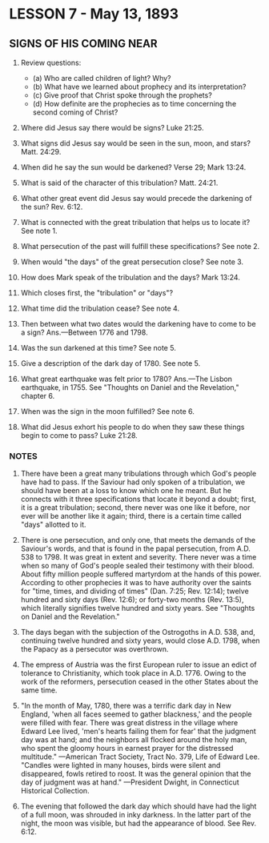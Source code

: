 # LESSON 7 - May 13, 1893
## SIGNS OF HIS COMING NEAR

1. Review questions:
   - (a) Who are called children of light? Why?
   - (b) What have we learned about prophecy and its interpretation?
   - (c) Give proof that Christ spoke through the prophets?
   - (d) How definite are the prophecies as to time concerning the second coming of Christ?

2. Where did Jesus say there would be signs? Luke 21:25.
3. What signs did Jesus say would be seen in the sun, moon, and stars? Matt. 24:29.
4. When did he say the sun would be darkened? Verse 29; Mark 13:24.
5. What is said of the character of this tribulation? Matt. 24:21.
6. What other great event did Jesus say would precede the darkening of the sun? Rev. 6:12.
7. What is connected with the great tribulation that helps us to locate it? See note 1.
8. What persecution of the past will fulfill these specifications? See note 2.
9. When would "the days" of the great persecution close? See note 3.
10. How does Mark speak of the tribulation and the days? Mark 13:24.
11. Which closes first, the "tribulation" or "days"?
12. What time did the tribulation cease? See note 4.
13. Then between what two dates would the darkening have to come to be a sign? Ans.—Between 1776 and 1798.
14. Was the sun darkened at this time? See note 5.
15. Give a description of the dark day of 1780. See note 5.
16. What great earthquake was felt prior to 1780? Ans.—The Lisbon earthquake, in 1755. See "Thoughts on Daniel and the Revelation," chapter 6.
17. When was the sign in the moon fulfilled? See note 6.
18. What did Jesus exhort his people to do when they saw these things begin to come to pass? Luke 21:28.

### NOTES

1. There have been a great many tribulations through which God's people have had to pass. If the Saviour had only spoken of a tribulation, we should have been at a loss to know which one he meant. But he connects with it three specifications that locate it beyond a doubt; first, it is a great tribulation; second, there never was one like it before, nor ever will be another like it again; third, there is a certain time called "days" allotted to it.

2. There is one persecution, and only one, that meets the demands of the Saviour's words, and that is found in the papal persecution, from A.D. 538 to 1798. It was great in extent and severity. There never was a time when so many of God's people sealed their testimony with their blood. About fifty million people suffered martyrdom at the hands of this power. According to other prophecies it was to have authority over the saints for "time, times, and dividing of times" (Dan. 7:25; Rev. 12:14); twelve hundred and sixty days (Rev. 12:6); or forty-two months (Rev. 13:5), which literally signifies twelve hundred and sixty years. See "Thoughts on Daniel and the Revelation."

3. The days began with the subjection of the Ostrogoths in A.D. 538, and, continuing twelve hundred and sixty years, would close A.D. 1798, when the Papacy as a persecutor was overthrown.

4. The empress of Austria was the first European ruler to issue an edict of tolerance to Christianity, which took place in A.D. 1776. Owing to the work of the reformers, persecution ceased in the other States about the same time.

5. "In the month of May, 1780, there was a terrific dark day in New England, 'when all faces seemed to gather blackness,' and the people were filled with fear. There was great distress in the village where Edward Lee lived, 'men's hearts failing them for fear' that the judgment day was at hand; and the neighbors all flocked around the holy man, who spent the gloomy hours in earnest prayer for the distressed multitude." —American Tract Society, Tract No. 379, Life of Edward Lee. "Candles were lighted in many houses, birds were silent and disappeared, fowls retired to roost. It was the general opinion that the day of judgment was at hand." —President Dwight, in Connecticut Historical Collection.

6. The evening that followed the dark day which should have had the light of a full moon, was shrouded in inky darkness. In the latter part of the night, the moon was visible, but had the appearance of blood. See Rev. 6:12.